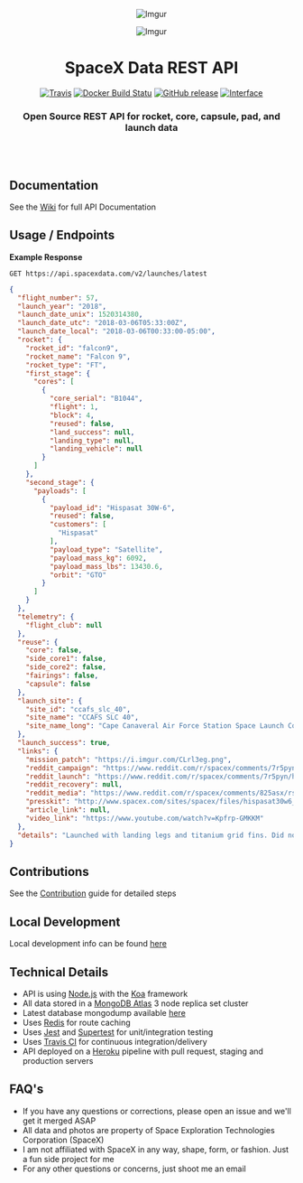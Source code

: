 <div align="center">

![Imgur](http://i.imgur.com/eL73Iit.png)

![Imgur](https://i.imgur.com/ZTCR8rg.jpg)

# SpaceX Data REST API

[![Travis](https://img.shields.io/travis/r-spacex/SpaceX-API.svg?style=flat-square)](https://travis-ci.org/r-spacex/SpaceX-API)
[![Docker Build Statu](https://img.shields.io/docker/build/jakewmeyer/spacex-api.svg?style=flat-square)](https://hub.docker.com/r/jakewmeyer/spacex-api/)
[![GitHub release](https://img.shields.io/github/release/r-spacex/SpaceX-API.svg?style=flat-square)]()
[![Interface](https://img.shields.io/badge/interface-REST-brightgreen.svg?style=flat-square)]()

### Open Source REST API for rocket, core, capsule, pad, and launch data
<br></br>

</div>

## Documentation
See the [Wiki](https://github.com/r-spacex/SpaceX-API/wiki) for full API Documentation

## Usage / Endpoints

**Example Response**

```http
GET https://api.spacexdata.com/v2/launches/latest
```

```json
{
  "flight_number": 57,
  "launch_year": "2018",
  "launch_date_unix": 1520314380,
  "launch_date_utc": "2018-03-06T05:33:00Z",
  "launch_date_local": "2018-03-06T00:33:00-05:00",
  "rocket": {
    "rocket_id": "falcon9",
    "rocket_name": "Falcon 9",
    "rocket_type": "FT",
    "first_stage": {
      "cores": [
        {
          "core_serial": "B1044",
          "flight": 1,
          "block": 4,
          "reused": false,
          "land_success": null,
          "landing_type": null,
          "landing_vehicle": null
        }
      ]
    },
    "second_stage": {
      "payloads": [
        {
          "payload_id": "Hispasat 30W-6",
          "reused": false,
          "customers": [
            "Hispasat"
          ],
          "payload_type": "Satellite",
          "payload_mass_kg": 6092,
          "payload_mass_lbs": 13430.6,
          "orbit": "GTO"
        }
      ]
    }
  },
  "telemetry": {
    "flight_club": null
  },
  "reuse": {
    "core": false,
    "side_core1": false,
    "side_core2": false,
    "fairings": false,
    "capsule": false
  },
  "launch_site": {
    "site_id": "ccafs_slc_40",
    "site_name": "CCAFS SLC 40",
    "site_name_long": "Cape Canaveral Air Force Station Space Launch Complex 40"
  },
  "launch_success": true,
  "links": {
    "mission_patch": "https://i.imgur.com/CLrl3eg.png",
    "reddit_campaign": "https://www.reddit.com/r/spacex/comments/7r5pyn/hispasat_30w6_launch_campaign_thread/",
    "reddit_launch": "https://www.reddit.com/r/spacex/comments/7r5pyn/hispasat_30w6_launch_campaign_thread/",
    "reddit_recovery": null,
    "reddit_media": "https://www.reddit.com/r/spacex/comments/825asx/rspacex_hispasat_30w6_media_thread_videos_images/",
    "presskit": "http://www.spacex.com/sites/spacex/files/hispasat30w6_presskit.pdf",
    "article_link": null,
    "video_link": "https://www.youtube.com/watch?v=Kpfrp-GMKKM"
  },
  "details": "Launched with landing legs and titanium grid fins. Did not attempt a landing due to 'unfavorable weather conditions in the recovery area'."
}
```

## Contributions
See the [Contribution](https://github.com/r-spacex/SpaceX-API/blob/master/CONTRIBUTING.md) guide for detailed steps

## Local Development
Local development info can be found [here](https://github.com/r-spacex/SpaceX-API/wiki/Local-Development)

## Technical Details
* API is using [Node.js](https://nodejs.org/en/) with the [Koa](http://koajs.com/) framework
* All data stored in a [MongoDB Atlas](https://www.mongodb.com/cloud/atlas) 3 node replica set cluster
* Latest database mongodump available [here](https://drive.google.com/drive/folders/0B2DdgKR4GR4xdk1sRGowcUZXeE0?usp=sharing)
* Uses [Redis](https://redis.io/) for route caching
* Uses [Jest](https://facebook.github.io/jest/) and [Supertest](https://github.com/visionmedia/supertest) for unit/integration testing
* Uses [Travis CI](https://travis-ci.org/) for continuous integration/delivery
* API deployed on a [Heroku](https://www.heroku.com/) pipeline with pull request, staging and production servers

## FAQ's
* If you have any questions or corrections, please open an issue and we'll get it merged ASAP
* All data and photos are property of Space Exploration Technologies Corporation (SpaceX)
* I am not affiliated with SpaceX in any way, shape, form, or fashion. Just a fun side project for me
* For any other questions or concerns, just shoot me an email
